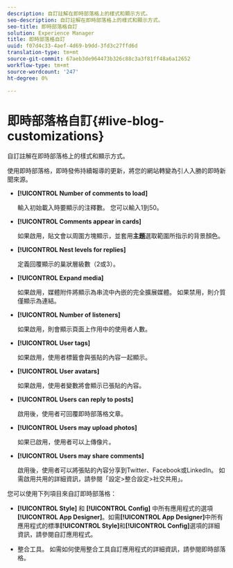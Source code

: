 ```yaml
---
description: 自訂註解在即時部落格上的樣式和顯示方式。
seo-description: 自訂註解在即時部落格上的樣式和顯示方式。
seo-title: 即時部落格自訂
solution: Experience Manager
title: 即時部落格自訂
uuid: f07d4c33-4aef-4d69-b9dd-3fd3c27ffd6d
translation-type: tm+mt
source-git-commit: 67aeb3de964473b326c88c3a3f81ff48a6a12652
workflow-type: tm+mt
source-wordcount: '247'
ht-degree: 0%

---
```



# 即時部落格自訂{#live-blog-customizations}

自訂註解在即時部落格上的樣式和顯示方式。



使用即時部落格，即時發佈持續報導的更新，將您的網站轉變為引人入勝的即時新聞來源。

* **[!UICONTROL Number of comments to load]**

   輸入初始載入時要顯示的注釋數。 您可以輸入1到50。

* **[!UICONTROL Comments appear in cards]**

   如果啟用，貼文會以周圍方塊顯示，並套用&#x200B;**主題**&#x200B;選取範圍所指示的背景顏色。

* **[!UICONTROL Nest levels for replies]**

   定義回覆顯示的巢狀層級數（2或3）。

* **[!UICONTROL Expand media]**

   如果啟用，媒體附件將顯示為串流中內嵌的完全擴展媒體。 如果禁用，則介質僅顯示為連結。

* **[!UICONTROL Number of listeners]**

   如果啟用，則會顯示頁面上作用中的使用者人數。

* **[!UICONTROL User tags]**

   如果啟用，使用者標籤會與張貼的內容一起顯示。

* **[!UICONTROL User avatars]**

   如果啟用，使用者變數將會顯示已張貼的內容。

* **[!UICONTROL Users can reply to posts]**

   啟用後，使用者可回覆即時部落格文章。

* **[!UICONTROL Users may upload photos]**

   如果已啟用，使用者可以上傳像片。

* **[!UICONTROL Users may share comments]**

   啟用後，使用者可以將張貼的內容分享到Twitter、Facebook或LinkedIn。 如需啟用共用的詳細資訊，請參閱「設定>整合設定>社交共用」。

您可以使用下列項目來自訂即時部落格：

* **[!UICONTROL Style]** 和 **[!UICONTROL Config]** 中所有應用程式的選項 **[!UICONTROL App Designer]**。如需&#x200B;**[!UICONTROL App Designer]**&#x200B;中所有應用程式的標準&#x200B;**[!UICONTROL Style]**&#x200B;和&#x200B;**[!UICONTROL Config]**&#x200B;選項的詳細資訊，請參閱自訂應用程式。

* 整合工具。 如需如何使用整合工具自訂應用程式的詳細資訊，請參閱即時部落格。


